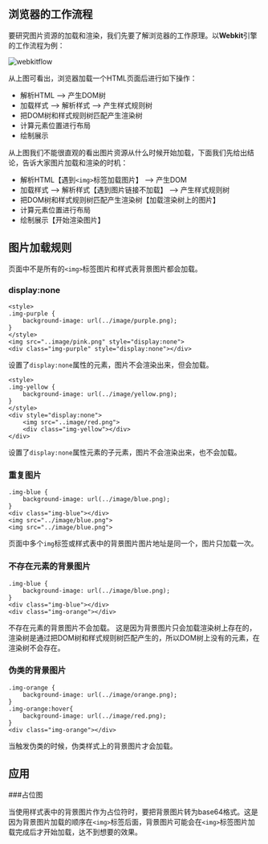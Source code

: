 ## 浏览器的工作流程
要研究图片资源的加载和渲染，我们先要了解浏览器的工作原理。以**Webkit**引擎的工作流程为例：

![webkitflow](https://user-images.githubusercontent.com/9698086/26868233-de8d0f06-4b9a-11e7-8b35-0c6bfbe9871b.png)

从上图可看出，浏览器加载一个HTML页面后进行如下操作：

* 解析HTML —> 产生DOM树
* 加载样式 —> 解析样式 —> 产生样式规则树
* 把DOM树和样式规则树匹配产生渲染树
* 计算元素位置进行布局
* 绘制展示

从上图我们不能很直观的看出图片资源从什么时候开始加载，下面我们先给出结论，告诉大家图片加载和渲染的时机：

* 解析HTML【遇到`<img>`标签加载图片】 —> 产生DOM
* 加载样式 —> 解析样式【遇到图片链接不加载】 —> 产生样式规则树
* 把DOM树和样式规则树匹配产生渲染树【加载渲染树上的图片】
* 计算元素位置进行布局
* 绘制展示【开始渲染图片】

## 图片加载规则
页面中不是所有的`<img>`标签图片和样式表背景图片都会加载。

### **display:none**

```
<style>
.img-purple {
	background-image: url(../image/purple.png);
}
</style>
<img src="..image/pink.png" style="display:none">
<div class="img-purple" style="display:none"></div>
```

设置了`display:none`属性的元素，图片不会渲染出来，但会加载。

```
<style>
.img-yellow {
	background-image: url(../image/yellow.png);
}
</style>
<div style="display:none">
	<img src="..image/red.png">
	<div class="img-yellow"></div>
</div>
```

设置了`display:none`属性元素的子元素，图片不会渲染出来，也不会加载。

### 重复图片

```
.img-blue {
	background-image: url(../image/blue.png);
}
<div class="img-blue"></div>
<img src="../image/blue.png">
<img src="../image/blue.png">
```

页面中多个`img`标签或样式表中的背景图片图片地址是同一个，图片只加载一次。

### 不存在元素的背景图片
```
.img-blue {
	background-image: url(../image/blue.png);
}
<div class="img-blue"></div>
<div class="img-orange"></div>
```

不存在元素的背景图片不会加载。
这是因为背景图片只会加载渲染树上存在的，渲染树是通过把DOM树和样式规则树匹配产生的，所以DOM树上没有的元素，在渲染树不会存在。

### 伪类的背景图片
```
.img-orange {
	background-image: url(../image/orange.png);
}
.img-orange:hover{
	background-image: url(../image/red.png);
}
<div class="img-orange"></div>
```

当触发伪类的时候，伪类样式上的背景图片才会加载。

## 应用

###占位图

当使用样式表中的背景图片作为占位符时，要把背景图片转为base64格式。这是因为背景图片加载的顺序在`<img>`标签后面，背景图片可能会在`<img>`标签图片加载完成后才开始加载，达不到想要的效果。
